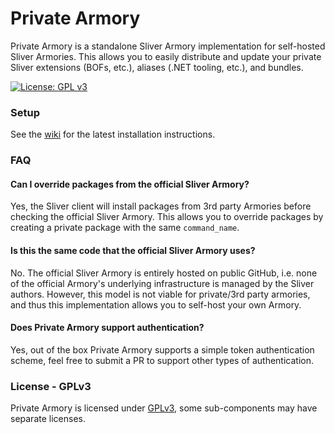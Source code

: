 # Private Armory

Private Armory is a standalone Sliver Armory implementation for self-hosted Sliver Armories. This allows you to easily distribute and update your private Sliver extensions (BOFs, etc.), aliases (.NET tooling, etc.), and bundles.

[![License: GPL v3](https://img.shields.io/badge/License-GPLv3-blue.svg)](https://www.gnu.org/licenses/gpl-3.0)

### Setup

See the [wiki](https://github.com/sliverarmory/private-armory/wiki/Setup) for the latest installation instructions.

### FAQ

#### Can I override packages from the official Sliver Armory?

Yes, the Sliver client will install packages from 3rd party Armories before checking the official Sliver Armory. This allows you to override packages by creating a private package with the same `command_name`.

#### Is this the same code that the official Sliver Armory uses?

No. The official Sliver Armory is entirely hosted on public GitHub, i.e. none of the official Armory's underlying infrastructure is managed by the Sliver authors. However, this model is not viable for private/3rd party armories, and thus this implementation allows you to self-host your own Armory.

#### Does Private Armory support authentication?

Yes, out of the box Private Armory supports a simple token authentication scheme, feel free to submit a PR to support other types of authentication.

### License - GPLv3

Private Armory is licensed under [GPLv3](https://www.gnu.org/licenses/gpl-3.0.en.html), some sub-components may have separate licenses.
